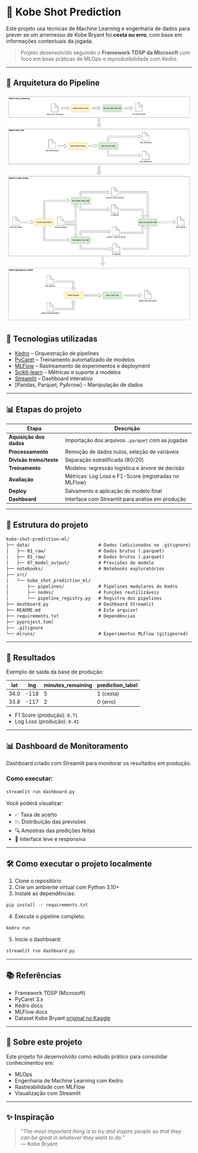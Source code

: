 # 🏀 Kobe Shot Prediction

Este projeto usa técnicas de Machine Learning e engenharia de dados para prever se um arremesso de Kobe Bryant foi **cesta ou erro**, com base em informações contextuais da jogada.

> Projeto desenvolvido seguindo o **Framework TDSP da Microsoft** com foco em boas práticas de MLOps e reprodutibilidade com Kedro.

---

## 🔧 Arquitetura do Pipeline

![Pipeline Diagram](docs/kobe_diagram.png)

## 🚀 Tecnologias utilizadas

- [Kedro](https://kedro.readthedocs.io/en/stable/) – Orquestração de pipelines
- [PyCaret](https://pycaret.org/) – Treinamento automatizado de modelos
- [MLFlow](https://mlflow.org/) – Rastreamento de experimentos e deployment
- [Scikit-learn](https://scikit-learn.org/) – Métricas e suporte a modelos
- [Streamlit](https://streamlit.io/) – Dashboard interativo
- [Pandas, Parquet, PyArrow] – Manipulação de dados

---

## 📊 Etapas do projeto

| Etapa                          | Descrição |
|-------------------------------|-----------|
| **Aquisição dos dados**       | Importação dos arquivos `.parquet` com as jogadas |
| **Processamento**             | Remoção de dados nulos, seleção de variáveis |
| **Divisão treino/teste**      | Separação estratificada (80/20) |
| **Treinamento**               | Modelos: regressão logística e árvore de decisão |
| **Avaliação**                 | Métricas: Log Loss e F1-Score (registradas no MLFlow) |
| **Deploy**                    | Salvamento e aplicação do modelo final |
| **Dashboard**                 | Interface com Streamlit para análise em produção |

---

## 📁 Estrutura do projeto

```
kobe-shot-prediction-ml/
├── data/                          # Dados (adicionados no .gitignore)
│   ├── 01_raw/                    # Dados brutos (.parquet)
│   ├── 01_raw/                    # Dados brutos (.parquet)
│   ├── 07_model_output/           # Previsões do modelo
├── notebooks/                     # Notebooks exploratórios
├── src/
│   └── kobe_shot_prediction_ml/
│       ├── pipelines/             # Pipelines modulares do Kedro
│       ├── nodes/                 # Funções reutilizáveis
│       └── pipeline_registry.py   # Registro dos pipelines
├── dashboard.py                   # Dashboard Streamlit
├── README.md                      # Este arquivo!
├── requirements.txt               # Dependências
├── pyproject.toml
├── .gitignore
└── mlruns/                        # Experimentos MLFlow (gitignored)
```

---

## 🧪 Resultados

Exemplo de saída da base de produção:

| lat   | lng   | minutes_remaining | prediction_label |
|-------|-------|-------------------|------------------|
| 34.0  | -118  | 5                 | 1 (cesta)        |
| 33.8  | -117  | 2                 | 0 (erro)         |

- F1 Score (produção): `0.71`
- Log Loss (produção): `0.41`

---

## 📊 Dashboard de Monitoramento

Dashboard criado com Streamlit para monitorar os resultados em produção.

### Como executar:

```bash
streamlit run dashboard.py
```

Você poderá visualizar:

- ✅ Taxa de acerto
- 📉 Distribuição das previsões
- 🔍 Amostras das predições feitas
- 🧠 Interface leve e responsiva

---

## 🛠️ Como executar o projeto localmente

1. Clone o repositório
2. Crie um ambiente virtual com Python 3.10+
3. Instale as dependências:

```bash
pip install -r requirements.txt
```

4. Execute o pipeline completo:

```bash
kedro run
```

5. Inicie o dashboard:

```bash
streamlit run dashboard.py
```

---

## 📚 Referências

- Framework TDSP (Microsoft)
- PyCaret 3.x
- Kedro docs
- MLFlow docs
- Dataset Kobe Bryant [original no Kaggle](https://www.kaggle.com/datasets/kobe24/kobe-bryant-shot-selection)

---

## 💼 Sobre este projeto

Este projeto foi desenvolvido como estudo prático para consolidar conhecimentos em:

- MLOps
- Engenharia de Machine Learning com Kedro
- Rastreabilidade com MLFlow
- Visualização com Streamlit

---

## ✨ Inspiração

> *"The most important thing is to try and inspire people so that they can be great in whatever they want to do."*  
> — Kobe Bryant
